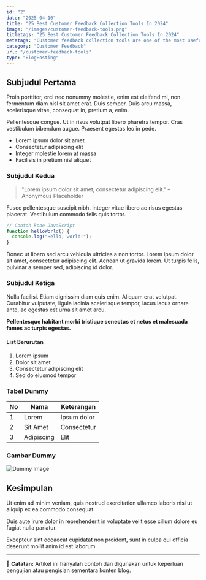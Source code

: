 ```yaml
---
id: "2"
date: "2025-04-10"
title: "25 Best Customer Feedback Collection Tools In 2024"
image: "/images/customer-feedback-tools.png"
titletags: "25 Best Customer Feedback Collection Tools In 2024"
metatags: "Customer feedback collection tools are one of the most useful software made available to businesses both small & large. Customer feedback is a great way to improve the quality of your product and make sure your customers are happy with their experience. However getting customer feedback can be a complex process. Customer feedback collection tools are an efficient way to gather and analyze feedback directly from customers."
category: "Customer Feedback"
url: "/customer-feedback-tools"
type: "BlogPosting"
---
```


## Subjudul Pertama

Proin porttitor, orci nec nonummy molestie, enim est eleifend mi, non fermentum diam nisl sit amet erat. Duis semper. Duis arcu massa, scelerisque vitae, consequat in, pretium a, enim.

Pellentesque congue. Ut in risus volutpat libero pharetra tempor. Cras vestibulum bibendum augue. Praesent egestas leo in pede.

- Lorem ipsum dolor sit amet
- Consectetur adipiscing elit
- Integer molestie lorem at massa
- Facilisis in pretium nisl aliquet

### Subjudul Kedua

> "Lorem ipsum dolor sit amet, consectetur adipiscing elit." – Anonymous Placeholder

Fusce pellentesque suscipit nibh. Integer vitae libero ac risus egestas placerat. Vestibulum commodo felis quis tortor.

```js
// Contoh kode JavaScript
function helloWorld() {
  console.log("Hello, world!");
}
```

Donec ut libero sed arcu vehicula ultricies a non tortor. Lorem ipsum dolor sit amet, consectetur adipiscing elit. Aenean ut gravida lorem. Ut turpis felis, pulvinar a semper sed, adipiscing id dolor.

### Subjudul Ketiga

Nulla facilisi. Etiam dignissim diam quis enim. Aliquam erat volutpat. Curabitur vulputate, ligula lacinia scelerisque tempor, lacus lacus ornare ante, ac egestas est urna sit amet arcu.

**Pellentesque habitant morbi tristique senectus et netus et malesuada fames ac turpis egestas.**

#### List Berurutan

1. Lorem ipsum
2. Dolor sit amet
3. Consectetur adipiscing elit
4. Sed do eiusmod tempor

### Tabel Dummy

| No  | Nama       | Keterangan  |
| --- | ---------- | ----------- |
| 1   | Lorem      | Ipsum dolor |
| 2   | Sit Amet   | Consectetur |
| 3   | Adipiscing | Elit        |

### Gambar Dummy

![Dummy Image](https://dummyimage.com/800x400/cccccc/000000&text=Dummy+Image)

## Kesimpulan

Ut enim ad minim veniam, quis nostrud exercitation ullamco laboris nisi ut aliquip ex ea commodo consequat.

Duis aute irure dolor in reprehenderit in voluptate velit esse cillum dolore eu fugiat nulla pariatur.

Excepteur sint occaecat cupidatat non proident, sunt in culpa qui officia deserunt mollit anim id est laborum.

---

**📌 Catatan:** Artikel ini hanyalah contoh dan digunakan untuk keperluan pengujian atau pengisian sementara konten blog.
